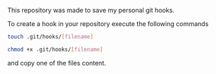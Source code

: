 This repository was made to save my personal git hooks.

To create a hook in your repository execute the following commands

```bash
touch .git/hooks/[filename]
```

```bash
chmod +x .git/hooks/[filename]
```

and copy one of the files content.
